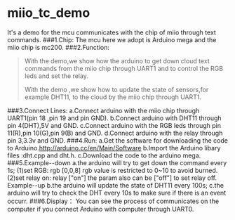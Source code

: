 miio_tc_demo
============

It's a demo for the mcu communicates with the chip of miio through text commands. 
###1.Chip:
    The mcu here we adopt is Arduino mega and the miio chip is mc200.
###2.Function:
>    With the demo,we show how the arduino to get down cloud text commands from the miio chip through UART1 and to control the RGB leds and set the relay.
>
>    With the demo ,we show how to update the state of sensors,for example DHT11, to the cloud by the miio chip through UART1.
>
###3.Connect Lines:
    a.Connect arduino with the miio chip through UART1(pin 18 ,pin 19 and pin GND).
    b.Connect arduino with DHT11 through pin 4(DHT),5V and GND.
    c.Connect arduino with the RGB leds through pin 11(R),pin 10(G),pin 9(B) and GND.
    d.Connect arduino with the relay through pin 3,3.3v and GND.
###4.Run:
    a.Get the software for downloading the code to Arduino.http://arduino.cc/en/Main/Software 
    b.Import the Arduino libary files :dht.cpp and dht.h. 
    c.Download the code to the arduino mega.
###5.Example--down
    a.the arduino will try to get down the command every 1s;
      (1)set RGB:       rgb  [0,0,8]
         rgb value is restricted to 0~10 to avoid burned.
      (2)set relay on:  relay  ["on"]
        the param also can be ["off"] to set relay off.
  Example--up
    b.the arduino will update the state of DHT11 every 100s;
    c.the arduino will try to check the DHT every 10s to make sure if there is an event occurr.
###6.Display：
You can see the process of communicates on the computer if you connect Arduino with computer through UART0. 
